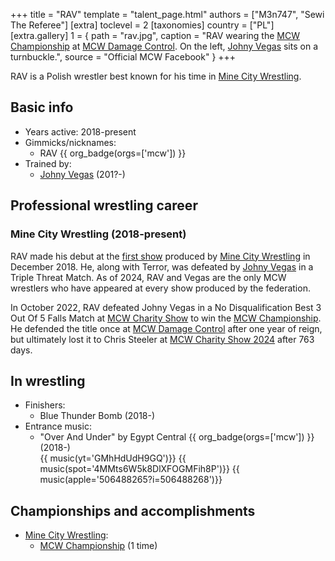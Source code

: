 +++
title = "RAV"
template = "talent_page.html"
authors = ["M3n747", "Sewi The Referee"]
[extra]
toclevel = 2
[taxonomies]
country = ["PL"]
[extra.gallery]
1 = { path = "rav.jpg", caption = "RAV wearing the [MCW Championship](@/c/mcw-championship.md) at [MCW Damage Control](@/e/mcw/2023-12-16-mcw-damage-control.md). On the left, [Johny Vegas](@/w/johny-vegas.md) sits on a turnbuckle.", source = "Official MCW Facebook" }
+++

RAV is a Polish wrestler best known for his time in [Mine City Wrestling](@/o/mcw.md).

## Basic info

* Years active: 2018-present
* Gimmicks/nicknames:
  - RAV {{ org_badge(orgs=['mcw']) }}
* Trained by:
  - [Johny Vegas](@/w/johny-vegas.md) (201?-)

## Professional wrestling career

### Mine City Wrestling (2018-present)

RAV made his debut at the [first show](@/e/mcw/2018-12-08-mcw-show-1.md) produced by [Mine City Wrestling](@/o/mcw.md) in December 2018. He, along with Terror, was defeated by [Johny Vegas](@/w/johny-vegas.md) in a Triple Threat Match. As of 2024, RAV and Vegas are the only MCW wrestlers who have appeared at every show produced by the federation.

In October 2022, RAV defeated Johny Vegas in a No Disqualification Best 3 Out Of 5 Falls Match at [MCW Charity Show](@/e/mcw/2022-10-15-mcw-charity-show.md) to win the [MCW Championship](@/c/mcw-championship.md). He defended the title once at [MCW Damage Control](@/e/mcw/2023-12-16-mcw-damage-control.md) after one year of reign, but ultimately lost it to Chris Steeler at [MCW Charity Show 2024](@/e/mcw/2024-11-16-mcw-charytatywnie.md) after 763 days.


## In wrestling

* Finishers:
  - Blue Thunder Bomb (2018-)
* Entrance music:
  - "Over And Under" by Egypt Central
 {{ org_badge(orgs=['mcw']) }} (2018-) <br>
 {{ music(yt='GMhHdUdH9GQ')}}
 {{ music(spot='4MMts6W5k8DlXFOGMFih8P')}}
 {{ music(apple='506488265?i=506488268')}}

## Championships and accomplishments

* [Mine City Wrestling](@/o/mcw.md):
  - [MCW Championship](@/o/mcw.md) (1 time)
